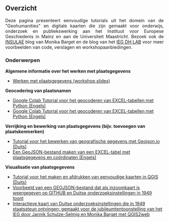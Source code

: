 <h2>Overzicht</h2>

<p align="justify">Deze pagina presenteert eenvoudige tutorials uit het domein van de "Geohumanities" en digitale kaarten die zijn gemaakt voor onderwijs, onderzoek en publiekswerking aan het Instituut voor Europese Geschiedenis in Mainz en aan de Universiteit Maastricht. Bezoek ook de <a href="https://insulae.hypotheses.org/">INSULAE</a> blog van Monika Barget en de blog van het <a href="https://dhlab.hypotheses.org/">IEG DH LAB</a> voor meer voorbeelden van code, verslagen en workshopaanbiedingen.</p>

<h3>Onderwerpen</h3>

<strong>Algemene informatie over het werken met plaatsgegevens</strong>
<ul>
<li><a href="https://zenodo.org/record/7868046#.ZEk0XnZBxPY">Werken met plaatsgegevens (workshop slides)</a></li>
</ul>

<strong>Geocodering van plaatsnamen</strong>
<ul>
<li><a href="https://monikabarget.github.io/GeoHumTutorials/Tutorial_geocodingOPENCAGE">Google Colab Tutorial voor het geocoderen van EXCEL-tabellen met Python (Engels)</a></li>
<li><a href="https://monikabarget.github.io/GeoHumTutorials/Tutorial_geocodingGEONAMES">Google Colab Tutorial voor het geocoderen van EXCEL-tabellen met Python (Engels)</a></li>
</ul>

<strong>Verrijking en bewerking van plaatsgegevens (bijv. toevoegen van plaatskenmerken)</strong>
<ul>
<li><a href="https://monikabarget.github.io/GeoHumTutorials/Tutorial_GeoJSON">Tutorial voor het bewerken van geografische gegevens met Geojson.io (Duits)</a></li>
<li><a href="https://github.com/MonikaBarget/GeoHumTutorials/blob/master/Tutorial_Excel-to-GeoJSON">Een GeoJSON-bestand maken van een EXCEL-tabel met plaatsgegevens en coördinaten (Engels)</a></li>
</ul>

<strong>Visualisatie van plaatsgegevens</strong>
<ul>
<li><a href="https://monikabarget.github.io/GeoHumTutorials/Tutorial_simpleQGISmaps">Tutorial voor het maken en afdrukken van eenvoudige kaarten in QGIS (Duits)</a></li>
<li><a href="https://github.com/MonikaBarget/GeoHumTutorials/blob/master/IEG_test_map.geojson">Voorbeeld van een GEOJSON-bestand dat als inzoomkaart is weergegeven op GITHUB en Duitse onderzoeksinstellingen in 1949 toont</a></li>
<li><a href="https://monikabarget.github.io/GeoHumTutorials/qgis2web_IEG_jubilee_map/index.html">Interactieve kaart van Duitse onderzoeksinstellingen die in 1949 staatssteun ontvingen; gemaakt voor de jubileumtentoonstelling van het IEG door Jannik Schulze-Selmig en Monika Barget met QGIS2web</a></li>
</ul>